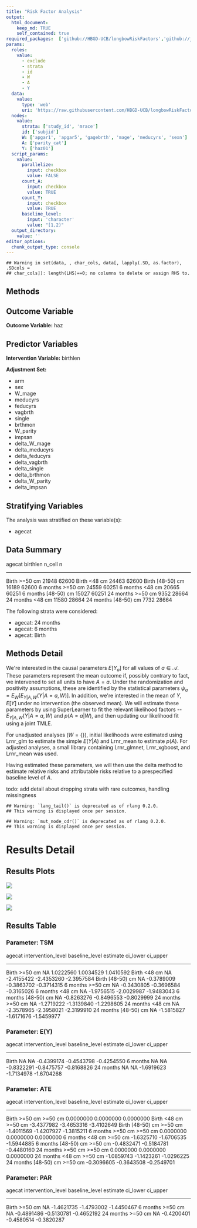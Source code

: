 ```yaml
---
title: "Risk Factor Analysis"
output: 
  html_document:
    keep_md: TRUE
    self_contained: true
required_packages:  ['github://HBGD-UCB/longbowRiskFactors','github://jeremyrcoyle/skimr@vector_types', 'github://tlverse/delayed']
params:
  roles:
    value:
      - exclude
      - strata
      - id
      - W
      - A
      - Y
  data: 
    value: 
      type: 'web'
      uri: 'https://raw.githubusercontent.com/HBGD-UCB/longbowRiskFactors/master/inst/sample_data/birthwt_data.rdata'
  nodes:
    value:
      strata: ['study_id', 'mrace']
      id: ['subjid']
      W: ['apgar1', 'apgar5', 'gagebrth', 'mage', 'meducyrs', 'sexn']
      A: ['parity_cat']
      Y: ['haz01']
  script_params:
    value:
      parallelize:
        input: checkbox
        value: FALSE
      count_A:
        input: checkbox
        value: TRUE
      count_Y:
        input: checkbox
        value: TRUE        
      baseline_level:
        input: 'character'
        value: "[1,2)"
  output_directory:
    value: ''
editor_options: 
  chunk_output_type: console
---
```







```
## Warning in set(data, , char_cols, data[, lapply(.SD, as.factor), .SDcols =
## char_cols]): length(LHS)==0; no columns to delete or assign RHS to.
```

## Methods
## Outcome Variable

**Outcome Variable:** haz

## Predictor Variables

**Intervention Variable:** birthlen

**Adjustment Set:**

* arm
* sex
* W_mage
* meducyrs
* feducyrs
* vagbrth
* single
* brthmon
* W_parity
* impsan
* delta_W_mage
* delta_meducyrs
* delta_feducyrs
* delta_vagbrth
* delta_single
* delta_brthmon
* delta_W_parity
* delta_impsan

## Stratifying Variables

The analysis was stratified on these variable(s):

* agecat

## Data Summary

agecat      birthlen      n_cell       n
----------  -----------  -------  ------
Birth       >=50 cm        21948   62600
Birth       <48 cm         24463   62600
Birth       [48-50) cm     16189   62600
6 months    >=50 cm        24559   60251
6 months    <48 cm         20665   60251
6 months    [48-50) cm     15027   60251
24 months   >=50 cm         9352   28664
24 months   <48 cm         11580   28664
24 months   [48-50) cm      7732   28664


The following strata were considered:

* agecat: 24 months
* agecat: 6 months
* agecat: Birth



## Methods Detail

We're interested in the causal parameters $E[Y_a]$ for all values of $a \in \mathcal{A}$. These parameters represent the mean outcome if, possibly contrary to fact, we intervened to set all units to have $A=a$. Under the randomization and positivity assumptions, these are identified by the statistical parameters $\psi_a=E_W[E_{Y|A,W}(Y|A=a,W)]$.  In addition, we're interested in the mean of $Y$, $E[Y]$ under no intervention (the observed mean). We will estimate these parameters by using SuperLearner to fit the relevant likelihood factors -- $E_{Y|A,W}(Y|A=a,W)$ and $p(A=a|W)$, and then updating our likelihood fit using a joint TMLE.

For unadjusted analyses ($W=\{\}$), initial likelihoods were estimated using Lrnr_glm to estimate the simple $E(Y|A)$ and Lrnr_mean to estimate $p(A)$. For adjusted analyses, a small library containing Lrnr_glmnet, Lrnr_xgboost, and Lrnr_mean was used.

Having estimated these parameters, we will then use the delta method to estimate relative risks and attributable risks relative to a prespecified baseline level of $A$.

todo: add detail about dropping strata with rare outcomes, handling missingness



```
## Warning: `lang_tail()` is deprecated as of rlang 0.2.0.
## This warning is displayed once per session.
```

```
## Warning: `mut_node_cdr()` is deprecated as of rlang 0.2.0.
## This warning is displayed once per session.
```




# Results Detail

## Results Plots
![](/tmp/b815dc95-8c86-432a-88c7-ee73649d82cf/f77f578a-cc46-4225-8d5b-9a0334cf9d30/REPORT_files/figure-html/plot_tsm-1.png)<!-- -->



![](/tmp/b815dc95-8c86-432a-88c7-ee73649d82cf/f77f578a-cc46-4225-8d5b-9a0334cf9d30/REPORT_files/figure-html/plot_ate-1.png)<!-- -->



![](/tmp/b815dc95-8c86-432a-88c7-ee73649d82cf/f77f578a-cc46-4225-8d5b-9a0334cf9d30/REPORT_files/figure-html/plot_par-1.png)<!-- -->

## Results Table

### Parameter: TSM


agecat      intervention_level   baseline_level      estimate     ci_lower     ci_upper
----------  -------------------  ---------------  -----------  -----------  -----------
Birth       >=50 cm              NA                 1.0222560    1.0034529    1.0410592
Birth       <48 cm               NA                -2.4155422   -2.4353260   -2.3957584
Birth       [48-50) cm           NA                -0.3789009   -0.3863702   -0.3714315
6 months    >=50 cm              NA                -0.3430805   -0.3696584   -0.3165026
6 months    <48 cm               NA                -1.9756515   -2.0029987   -1.9483043
6 months    [48-50) cm           NA                -0.8263276   -0.8496553   -0.8029999
24 months   >=50 cm              NA                -1.2719222   -1.3139840   -1.2298605
24 months   <48 cm               NA                -2.3578965   -2.3958021   -2.3199910
24 months   [48-50) cm           NA                -1.5815827   -1.6171676   -1.5459977


### Parameter: E(Y)


agecat      intervention_level   baseline_level      estimate     ci_lower     ci_upper
----------  -------------------  ---------------  -----------  -----------  -----------
Birth       NA                   NA                -0.4399174   -0.4543798   -0.4254550
6 months    NA                   NA                -0.8322291   -0.8475757   -0.8168826
24 months   NA                   NA                -1.6919623   -1.7134978   -1.6704268


### Parameter: ATE


agecat      intervention_level   baseline_level      estimate     ci_lower     ci_upper
----------  -------------------  ---------------  -----------  -----------  -----------
Birth       >=50 cm              >=50 cm            0.0000000    0.0000000    0.0000000
Birth       <48 cm               >=50 cm           -3.4377982   -3.4653316   -3.4102649
Birth       [48-50) cm           >=50 cm           -1.4011569   -1.4207927   -1.3815211
6 months    >=50 cm              >=50 cm            0.0000000    0.0000000    0.0000000
6 months    <48 cm               >=50 cm           -1.6325710   -1.6706535   -1.5944885
6 months    [48-50) cm           >=50 cm           -0.4832471   -0.5184781   -0.4480160
24 months   >=50 cm              >=50 cm            0.0000000    0.0000000    0.0000000
24 months   <48 cm               >=50 cm           -1.0859743   -1.1423261   -1.0296225
24 months   [48-50) cm           >=50 cm           -0.3096605   -0.3643508   -0.2549701


### Parameter: PAR


agecat      intervention_level   baseline_level      estimate     ci_lower     ci_upper
----------  -------------------  ---------------  -----------  -----------  -----------
Birth       >=50 cm              NA                -1.4621735   -1.4793002   -1.4450467
6 months    >=50 cm              NA                -0.4891486   -0.5130781   -0.4652192
24 months   >=50 cm              NA                -0.4200401   -0.4580514   -0.3820287
